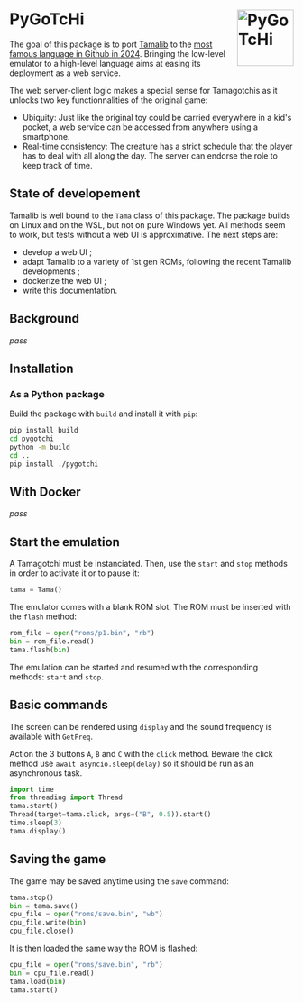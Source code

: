 # PyGoTcHi <img src="https://static.wikia.nocookie.net/tamagotchi/images/7/7c/Nyorotchi_anim_gen1.gif/revision/latest?cb=20181014132249" alt="PyGoTcHi" align="right" width="100"/>

The goal of this package is to port [Tamalib](https://github.com/jcrona/tamalib) to the [most famous language in Github in 2024](https://github.blog/news-insights/octoverse/octoverse-2024/). Bringing the low-level emulator to a high-level language aims at easing its deployment as a web service.

The web server-client logic makes a special sense for Tamagotchis as it unlocks two key functionnalities of the original game:

- Ubiquity: Just like the original toy could be carried everywhere in a kid's pocket, a web service can be accessed from anywhere using a smartphone.
- Real-time consistency: The creature has a strict schedule that the player has to deal with all along the day. The server can endorse the role to keep track of time.

## State of developement

Tamalib is well bound to the `Tama` class of this package. The package builds on Linux and on the WSL, but not on pure Windows yet. All methods seem to work, but tests without a web UI is approximative. The next steps are:

- develop a web UI ;
- adapt Tamalib to a variety of 1st gen ROMs, following the recent Tamalib developments ;
- dockerize the web UI ;
- write this documentation.

## Background
*pass*

<!--

- TamaLib
- ArduinoGotchi
- C++...
- TamaR
    - automatic care: will not be implemented here but looking forward to see the same as tamaR
    - p2 conversion: now useless
- New ROMs !

-->

## Installation

### As a Python package

Build the package with `build` and install it with `pip`:

```sh
pip install build
cd pygotchi
python -m build
cd ..
pip install ./pygotchi
```

## With Docker
*pass*

## Start the emulation

A Tamagotchi must be instanciated. Then, use the `start` and `stop` methods in order to activate it or to pause it:

```py
tama = Tama()
```

The emulator comes with a blank ROM slot. The ROM must be inserted with the `flash` method:

```py
rom_file = open("roms/p1.bin", "rb")
bin = rom_file.read() 
tama.flash(bin)
```

The emulation can be started and resumed with the corresponding methods: `start` and `stop`.

## Basic commands

The screen can be rendered using `display` and the sound frequency is available with `GetFreq`.

Action the 3 buttons `A`, `B` and `C` with the `click` method. Beware the click method use `await asyncio.sleep(delay)` so it should be run as an asynchronous task.

```py
import time
from threading import Thread
tama.start()
Thread(target=tama.click, args=("B", 0.5)).start()
time.sleep(3)
tama.display()
```

## Saving the game

The game may be saved anytime using the `save` command:

```py
tama.stop()
bin = tama.save()
cpu_file = open("roms/save.bin", "wb")  
cpu_file.write(bin)  
cpu_file.close()
```

It is then loaded the same way the ROM is flashed:

```py
cpu_file = open("roms/save.bin", "rb")
bin = cpu_file.read() 
tama.load(bin)
tama.start()
```
